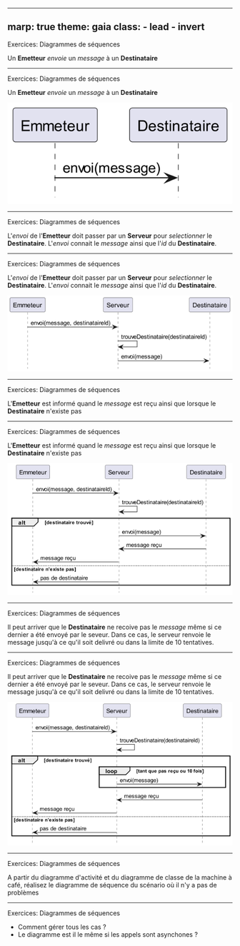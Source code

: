 ---
marp: true
theme: gaia
class:
    - lead
    - invert
 ---
Exercices: Diagrammes de séquences

Un **Emetteur** _envoie_ un _message_ à un **Destinataire**

 ---
Exercices: Diagrammes de séquences

Un **Emetteur** _envoie_ un _message_ à un **Destinataire**

![img](./build/Envoi.png)

 ---
Exercices: Diagrammes de séquences

L'_envoi_ de l'**Emetteur** doit passer par un **Serveur** pour _selectionner_ le **Destinataire**. L'_envoi_ connait le _message_ ainsi que l'_id_ du **Destinataire**.

 ---
Exercices: Diagrammes de séquences

L'_envoi_ de l'**Emetteur** doit passer par un **Serveur** pour _selectionner_ le **Destinataire**. L'_envoi_ connait le _message_ ainsi que l'_id_ du **Destinataire**.

![img](./build/Serveur.png)

 ---
Exercices: Diagrammes de séquences

L'**Emetteur** est informé quand le _message_ est reçu ainsi que lorsque le **Destinataire** n'existe pas

 ---
Exercices: Diagrammes de séquences

L'**Emetteur** est informé quand le _message_ est reçu ainsi que lorsque le **Destinataire** n'existe pas

![img](./build/Retour.png)

 ---
Exercices: Diagrammes de séquences

Il peut arriver que le **Destinataire** ne recoive pas le _message_ même si ce dernier a été envoyé par le seveur. Dans ce cas, le serveur renvoie le message jusqu'à ce qu'il soit delivré ou dans la limite de 10 tentatives.

 ---
Exercices: Diagrammes de séquences

Il peut arriver que le **Destinataire** ne recoive pas le _message_ même si ce dernier a été envoyé par le seveur. Dans ce cas, le serveur renvoie le message jusqu'à ce qu'il soit delivré ou dans la limite de 10 tentatives.

![img](./build/Retry.png)

 ---
Exercices: Diagrammes de séquences

A partir du diagramme d'activité et du diagramme de classe de la machine à café, réalisez le diagramme de séquence du scénario où il n'y a pas de problèmes

 ---
Exercices: Diagrammes de séquences

* Comment gérer tous les cas ?
* Le diagramme est il le même si les appels sont asynchones ?
